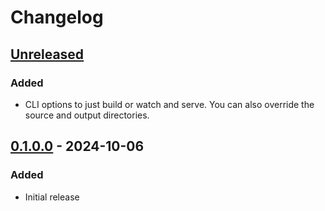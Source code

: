 # Changelog

## [Unreleased]

### Added

* CLI options to just build or watch and serve. You can also override the source and
  output directories.

## [0.1.0.0] - 2024-10-06

### Added

* Initial release

[unreleased]: https://github.com/someodd/bore/compare/v0.1.0.0...HEAD
[0.1.0.0]: https://github.com/someodd/bore/releases/tag/v0.1.0.0
